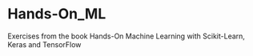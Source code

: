 # Hands-On_ML
Exercises from the book Hands-On Machine Learning with Scikit-Learn, Keras and TensorFlow
